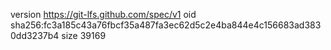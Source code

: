 version https://git-lfs.github.com/spec/v1
oid sha256:fc3a185c43a76fbcf35a487fa3ec62d5c2e4ba844e4c156683ad3830dd3237b4
size 39169
